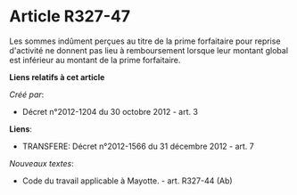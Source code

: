 # Article R327-47

Les sommes indûment perçues au titre de la prime forfaitaire pour reprise d'activité ne donnent pas lieu à remboursement
lorsque leur montant global est inférieur au montant de la prime forfaitaire.

**Liens relatifs à cet article**

_Créé par_:

  - Décret n°2012-1204 du 30 octobre 2012 - art. 3

**Liens**:

  - TRANSFERE: Décret n°2012-1566 du 31 décembre 2012 - art. 7

_Nouveaux textes_:

  - Code du travail applicable à Mayotte. - art. R327-44 (Ab)
